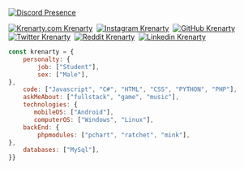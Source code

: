 [![Discord Presence](https://lanyard-profile-readme.vercel.app/api/879740287801495572)](https://discord.com/users/879740287801495572)

[![Krenarty.com Krenarty](https://img.shields.io/badge/@krenartycom-000000?style=flat&logo=github&logoColor=white)](https://github.com/krenartycom)&nbsp;
[![Instagram Krenarty](https://img.shields.io/badge/@krenarty-8b72ff?style=flat&logo=instagram&logoColor=white)](https://instagram.com/krenarty)&nbsp;
[![GitHub Krenarty](https://img.shields.io/badge/@krenarty-8b72ff?style=flat&logo=github&logoColor=white)](https://github.com/krenarty)&nbsp;
[![Twitter Krenarty](https://img.shields.io/badge/@krenarty-8b72ff?style=flat&logo=twitter&logoColor=white)](https://twitter.com/krenarty)&nbsp;
[![Reddit Krenarty](https://img.shields.io/badge/@krenarty-8b72ff?style=flat&logo=reddit&logoColor=white)](https://www.reddit.com/user/Krenarty/)&nbsp;
[![Linkedin Krenarty](https://img.shields.io/badge/@krenarty-8b72ff?style=flat&logo=linkedin&logoColor=white)](https://www.linkedin.com/in/krenarty-kerim-6525b0241/)&nbsp;


```javascript
const krenarty = {
    personalty: {
        job: ["Student"],
        sex: ["Male"],
},               
    code: ["Javascript", "C#", "HTML", "CSS", "PYTHON", "PHP"],
    askMeAbout: ["fullstack", "game", "music"],
    technologies: {
       mobileOS: ["Android"],
       computerOS: ["Windows", "Linux"],
    backEnd: {
        phpmodules: ["pchart", "ratchet", "mink"],
},
    databases: ["MySql"],
}}
```
